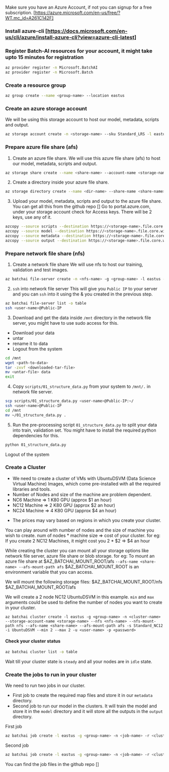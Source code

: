 Make sure you have an Azure Account, if not you can signup for a free subscription. [https://azure.microsoft.com/en-us/free/?WT.mc_id=A261C142F]

### Install azure-cli [https://docs.microsoft.com/en-us/cli/azure/install-azure-cli?view=azure-cli-latest]

### Register Batch-AI resources for your account, it might take upto 15 minutes for registration
```sh
az provider register -n Microsoft.BatchAI
az provider register -n Microsoft.Batch
```

### Create a resource group
```sh
az group create --name <group-name> --location eastus
```

### Create an azure storage account
We will be using this storage account to host our model, metadata, scripts and output.
```sh
az storage account create -n <storage-name> --sku Standard_LRS -l eastus -g <group-name>
```

### Prepare azure file share (afs)

1. Create an azure file share.
We will use this azure file share (afs) to host our model, metadata, scripts and output.
```sh
az storage share create --name <share-name> --account-name <storage-name>
```

2. Create a directory inside your azure file share.
```sh
az storage directory create --name <dir-name> --share-name <share-name> --account-name <storage-name>
```

3. Upload your model, metadata, scripts and output to the azure file share.
You can get all this from the github repo []
Go to portal.azure.com, under your storage account check for Access keys. There will be 2 keys, use any of it.
```sh
azcopy --source scripts --destination https://<storage-name>.file.core.windows.net/<share-name>/<dir-name>/scripts --dest-key <destination-key> --recursive
azcopy --source model --destination https://<storage-name>.file.core.windows.net/<share-name>/<dir-name>/model --dest-key <destination-key> --recursive
azcopy --source metadata --destination https://<storage-name>.file.core.windows.net/<share-name>/<dir-name>/metadata --dest-key <destination-key> --recursive
azcopy --source output --destination https://<storage-name>.file.core.windows.net/<share-name>/<dir-name>/output --dest-key <destination-key> --recursive
```

### Prepare network file share (nfs)
1. Create a network file share
We will use nfs to host our training, validation and test images.
```sh
az batchai file-server create -n <nfs-name> -g <group-name> -l eastus -u <user-name> -p <password> --vm-size Standard_DS2_V2 --disk-count 1 --disk-size 500 --storage-sku Standard_LRS
```

2. ```ssh``` into network file server
This will give you ```Public IP``` to your server and you can ```ssh``` into it using the <user-name> & <password> you created in the previous step.
```sh
az batchai file-server list -o table
ssh <user-name>@Public-IP
```

3. Download and get the data inside ```/mnt``` directory in the network file server, you might have to use sudo access for this.
- Download your data
- untar
- rename it to data
- Logout from the system

```sh
cd /mnt
wget <path-to-data>
tar -zxvf <downloaded-tar-file>
mv <untar-file> data
exit
```

4. Copy ```scripts/01_structure_data.py``` from your system to ```/mnt/.``` in network file server.
```sh
scp scripts/01_structure_data.py <user-name>@Public-IP:~/
ssh <user-name>@Public-IP
cd /mnt
mv ~/01_structure_data.py .
```

5. Run the pre-processing script ```01_structure_data.py``` to split your data into train, validation set.
You might have to install the required python dependencies for this.
```sh
python 01_structure_data.py
```
Logout of the system

### Create a Cluster

- We need to create a cluster of VMs with UbuntuDSVM (Data Science Virtual Machine) Images, which come pre-installed with all the required libraries and tools.
- Number of Nodes and size of the machine are problem dependent.
- NC6 Machine => 1 K80 GPU (approx $1 an hour)
- NC12 Machine => 2 K80 GPU (approx $2 an hour)
- NC24 Machine => 4 K80 GPU (approx $4 an hour)
* The prices may vary based on regions in which you create your cluster.

You can play around with number of nodes and the size of machine you wish to create.
num of nodes * machine size => cost of your cluster.
for eg: If you create 2 NC12 Machines, it might cost you 2 * $2 => $4 an hour

While creating the cluster you can mount all your storage options like network file server, azure file share or blob storage.
for eg: To mount an azure file share at $AZ_BATCHAI_MOUNT_ROOT/afs ```--afs-name <share-name> --afs-mount-path afs```
$AZ_BATCHAI_MOUNT_ROOT is an environment variable that you can access.

We will mount the following storage files:
<nfs-name> $AZ_BATCHAI_MOUNT_ROOT/nfs
<share-name> $AZ_BATCHAI_MOUNT_ROOT/afs

We will create a 2 node NC12 UbuntuDSVM in this example. ```min``` and ```max``` arguments could be used to define the number of nodes you want to create in your cluster.
```
az batchai cluster create -l eastus -g <group-name> -n <cluster-name> --storage-account-name <storage-name> --nfs <nfs-name> --nfs-mount-path nfs --afs-name <share-name> --afs-mount-path afs -s Standard_NC12 -i UbuntuDSVM --min 2 --max 2 -u <user-name> -p <password>
```

#### Check your cluster status
```sh
az batchai cluster list -o table
```
Wait till your cluster state is ```steady``` and all your nodes are in ```idle``` state.

### Create the jobs to run in your cluster

We need to run two jobs in our cluster.
- First job to create the required map files and store it in our ```metadata``` directory.
- Second job to run our model in the clusters. It will train the model and store it in the ```model``` directory and it will store all the outputs in the ```output``` directory.

First job
```sh
az batchai job create -l eastus -g <group-name> -n <job-name> -r <cluster-name> -c job1.json
```

Second job
```sh
az batchai job create -l eastus -g <group-name> -n <job-name> -r <cluster-name> -c job2.json
```

You can find the job files in the github repo []



